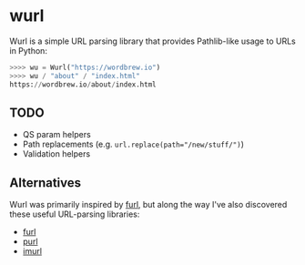 # wurl

Wurl is a simple URL parsing library that provides Pathlib-like usage to URLs in Python:

```python
>>>> wu = Wurl("https://wordbrew.io")
>>>> wu / "about" / "index.html"
https://wordbrew.io/about/index.html

```

## TODO
- QS param helpers
- Path replacements (e.g. `url.replace(path="/new/stuff/")`)
- Validation helpers


## Alternatives

Wurl was primarily inspired by [furl](https://github.com/gruns/furl), but along the way I've also discovered these useful URL-parsing libraries:

- [furl](https://github.com/gruns/furl)
- [purl](https://github.com/codeinthehole/purl)
- [imurl](https://github.com/thesketh/imurl)
